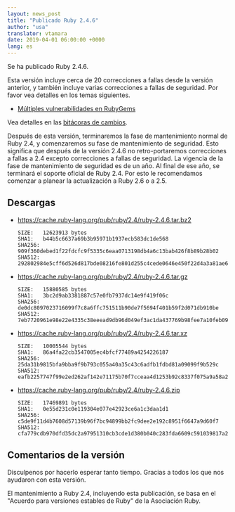 ```yaml
---
layout: news_post
title: "Publicado Ruby 2.4.6"
author: "usa"
translator: vtamara
date: 2019-04-01 06:00:00 +0000
lang: es
---
```


Se ha publicado Ruby 2.4.6.

Esta versión incluye cerca de 20 correcciones a fallas desde la versión
anterior, y también incluye varias correcciones a fallas de seguridad.
Por favor vea detalles en los temas siguientes.

* [Múltiples vulnerabilidades en RubyGems](/es/news/2019/03/05/multiple-vulnerabilities-in-rubygems/)

Vea detalles en las [bitácoras de cambios](https://github.com/ruby/ruby/compare/v2_4_5...v2_4_6).

Después de esta versión, terminaremos la fase de mantenimiento normal
de Ruby 2.4, y comenzaremos su fase de mantenimiento de seguridad.
Esto significa que después de la versión 2.4.6 no retro-portaremos
correcciones a fallas a 2.4 excepto correcciones a fallas de seguridad.
La vigencia de la fase de mantenimiento de seguridad es de un año.
Al final de ese año, se terminará el soporte oficial de Ruby 2.4.
Por esto le recomendamos comenzar a planear la actualización a
Ruby 2.6 o a 2.5.

## Descargas

* <https://cache.ruby-lang.org/pub/ruby/2.4/ruby-2.4.6.tar.bz2>

      SIZE:   12623913 bytes
      SHA1:   b44b5c6637a69b3b95971b1937ecb583dc1de568
      SHA256: 909f360debed1f22fdcfc9f5335c6eaa0713198db4a6c13bab426f8b89b28b02
      SHA512: 292802984e5cff6d526d817bde08216fe801d255c4cede0646e450f22d4a3a81ae612ec5d193dcc2a888e3e98b2531af845b6b863a2952bcf3fb863f95368bcf

* <https://cache.ruby-lang.org/pub/ruby/2.4/ruby-2.4.6.tar.gz>

      SIZE:   15880585 bytes
      SHA1:   3bc2d9ab3381887c57e0fb7937dc14e9f419f06c
      SHA256: de0dc8097023716099f7c8a6ffc751511b90de7f5694f401b59f2d071db910be
      SHA512: 7eb7720961e98e22e4335c38eeead9db96d049ef3ac1da437769b98fee7a10feb092643ce75822a2fe3bd5fd94938417ab5c2de7c6056afe0abf6e4cf03ca282

* <https://cache.ruby-lang.org/pub/ruby/2.4/ruby-2.4.6.tar.xz>

      SIZE:   10005544 bytes
      SHA1:   86a4fa22cb3547005ec4bfcf77489a4254226187
      SHA256: 25da31b9815bfa9bba9f9b793c055a40a35c43c6adfb1fdbd81a09099f9b529c
      SHA512: eafb2257747f99e2ed262af142e71175b70f7cceaa4d1253b92c8337f075a9a58a2d93b029d75e11a9b124f112a8f0983273b2b30afc147b5cf71a8dbb5fa0ba

* <https://cache.ruby-lang.org/pub/ruby/2.4/ruby-2.4.6.zip>

      SIZE:   17469891 bytes
      SHA1:   0e55d231c0e119304e077e42923ce6a1c3daa1d1
      SHA256: c5de9f11d4b7608d57139b96f7bc94899bb2fc9dee2e192c8951f6647a9d60f7
      SHA512: cfa779cdb970dfd35dc2a97951310cb3cde1d380b040c283fda6609c591039817a2847ab7174f7a9ee7f7adbb610709b57914bb26e5c015a20d5fe880c569855

## Comentarios de la versión

Disculpenos por hacerlo esperar tanto tiempo.
Gracias a todos los que nos ayudaron con esta versión.

El mantenimiento a Ruby 2.4, incluyendo esta publicación, se basa
en el "Acuerdo para versiones estables de Ruby" de la Asociación Ruby.

